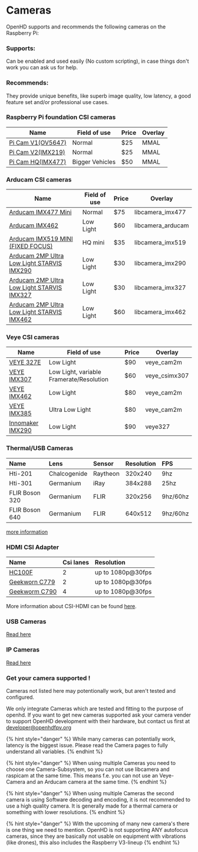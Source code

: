 # Cameras

OpenHD supports and recommends the following cameras on the Raspberry Pi:

### Supports: 
Can be enabled and used easily (No custom scripting), in case things don't work you can ask us for help.

### Recommends:
They provide unique benefits, like superb image quality, low latency, a good feature set and/or professional use cases.

### Raspberry Pi foundation CSI cameras


| Name                                                                    | Field of use    | Price | Overlay |
| ----------------------------------------------------------------------- | --------------- | ----- | ------- |         
| [Pi Cam V1(OV5647)](https://www.raspberrypi.org/documentation/hardware/camera/) | Normal          | $25   |   MMAL  |  
| [Pi Cam V2(IMX219)](https://www.raspberrypi.org/documentation/hardware/camera/) | Normal          | $25   |   MMAL  |  
| [Pi Cam HQ(IMX477)](https://www.raspberrypi.org/documentation/hardware/camera/) | Bigger Vehicles | $50   |   MMAL  |  


### Arducam CSI cameras

| Name                                                                                                                                                                                                                                            | Field of use    | Price |      Overlay       |
| ----------------------------------------------------------------------------------------------------------------------------------------------------------------------------------------------------------------------------------------------- | --------------- | ----- | ------------------ |
| [Arducam IMX477 Mini](https://www.arducam.com/product/arducam-12mp-imx477-mini-high-quality-camera-module-for-raspberry-pi/)                                                                                                                    | Normal          | $75   |  libcamera_imx477  |
| [Arducam IMX462](https://www.uctronics.com/arducam-for-raspberry-pi-ultra-low-light-camera-1080p-hd-wide-angle-pivariety-camera-module-based-on-1-2-7inch-2mp-starvis-sensor-imx462-compatible-with-raspberry-pi-isp-and-gstreamer-plugin.html) | Low Light       | $60   |  libcamera_arducam |
| [Arducam IMX519 MINI (FIXED FOCUS)](https://www.arducam.com/product/arducam-mini-16mp-imx519-camera-module-for-raspberry-pi-zero-b0391/)                                                                                                        | HQ mini         | $35   |  libcamera_imx519  |
| [Arducam 2MP Ultra Low Light STARVIS IMX290](https://www.uctronics.com/presale-arducam-2mp-ultra-low-light-starvis-imx290-motorized-ir-cut-camera-for-raspberry-pi.html)                                                                        | Low Light       | $30   |  libcamera_imx290  |
| [Arducam 2MP Ultra Low Light STARVIS IMX327](https://www.uctronics.com/presale-arducam-2mp-ultra-low-light-starvis-imx327-motorized-ir-cut-camera-for-raspberry-pi.html)                                                                        | Low Light       | $30   |  libcamera_imx327  |
| [Arducam 2MP Ultra Low Light STARVIS IMX462](https://www.uctronics.com/arducam-2mp-ultra-low-light-starvis-imx462-motorized-ir-cut-camera-for-raspberry-pi.html)                                                                                | Low Light       | $60   |  libcamera_imx462  |


### Veye CSI cameras

| Name                                                                          |               Field of use                | Price |    Overlay    |
| -----------------------------------------------------------------------       |              ---------------              | ----- | ------------- |
| [VEYE 327E](http://www.veye.cc/en/product/veye-mipi-327e/)                    | Low Light                                 | $90   |   veye_cam2m  |
| [VEYE IMX307](http://www.veye.cc/en/product/cs-mipi-imx307/)                  | Low Light, variable Framerate/Resolution  | $60   | veye_csimx307 |
| [VEYE IMX462](http://www.veye.cc/en/product/veye-mipi-imx462/)                | Low Light                                 | $80   |   veye_cam2m  |
| [VEYE IMX385](http://www.veye.cc/en/product/veye-mipi-imx385/)                | Ultra Low Light                           | $80   |   veye_cam2m  |
| [Innomaker IMX290](https://www.inno-maker.com/product/mipi-cam-290/)          | Low Light                                 | $90   |     veye327   |

### Thermal/USB Cameras


| Name | Lens | Sensor | Resolution | FPS |
| :--- | :--- | :--- | :--- | :--- |
| Hti-201 | Chalcogenide | Raytheon | 320x240 | 9hz | 
| Hti-301 | Germanium | iRay | 384x288 | 25hz |
| FLIR Boson 320 | Germanium | FLIR | 320x256 | 9hz/60hz | 
| FLIR Boson 640 | Germanium | FLIR | 640x512 | 9hz/60hz |

[more information](special-camera.md) 


### HDMI CSI Adapter


| Name | Csi lanes |  Resolution |
| :--- | :--- | :--- |
| [HC100F](https://www.waveshare.com/hdmi-to-csi-adapter.htm) | 2 | up to 1080p@30fps |
| [Geekworn C779](https://geekworm.com/products/raspberry-pi-hdmi-to-csi-2-adapter-board-with-15-pin-ffc-cable) | 2 | up to 1080p@30fps |
| [Geekworm C790](https://geekworm.com/products/c790?_pos=1&_sid=605794d2b&_ss=r)  | 4  | up to 1080p@30fps |

More information about CSI-HDMI can be found [here](hdmi-cameras.md).

### USB Cameras

[Read here](usb-camera.md) 

### IP Cameras

[Read here](ip-cameras.md)

### Get your camera supported !

Cameras not listed here may potentionally work, but aren't tested and configured.

We only integrate Cameras which are tested and fitting to the purpose of openhd.
If you want to get new cameras supported ask your camera vender to support OpenHD development with their hardware, 
but contact us first at developer@openhdfpv.org

{% hint style="danger" %}
While many cameras can potentially work, latency is the biggest issue. Please read the Camera pages to fully understand all variables.
{% endhint %}

{% hint style="danger" %}
When using multiple Cameras you need to choose one Camera-Subsystem, so you can not use libcamera and raspicam at the same time.
This means f.e. you can not use an Veye-Camera and an Arducam camera at the same time.
{% endhint %}

{% hint style="danger" %}
When using multiple Cameras the second camera is using Software decoding and encoding, it is not recommended to use a high quality camera. It is generally made for a thermal camera or something with lower resolutions.
{% endhint %}

{% hint style="danger" %}
With the upcoming of many new camera's there is one thing we need to mention.
OpenHD is not supporting ANY autofocus cameras, since they are basically not usable on equipment with vibrations (like drones), this also includes the Raspberry V3-lineup
{% endhint %}
